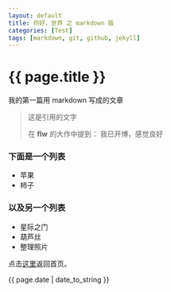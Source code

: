 ```yaml
---
layout: default
title: 你好，世界 之 markdown 版
categories: [Test]
tags: [markdown, git, github, jekyll]
---
```

{{ page.title }}
====================

我的第一篇用 markdown 写成的文章

> 这是引用的文字
>
> 在 __flw__ 的大作中提到：
> 我已开博，感觉良好

### 下面是一个列表
* 苹果
* 柿子

### 以及另一个列表
- 星际之门
- 葫芦丝
- 整理照片

点击[这里](http://flw.tools/ "首页")返回首页。

{{ page.date | date_to_string }}
